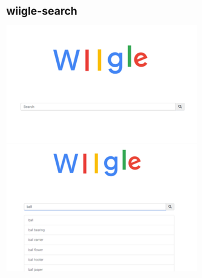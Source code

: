 # wiigle-search
![home_page](/wiigle.png) <!-- .element height="40%" width="40%" -->
![suggestion page](/wiigle_suggestion.png)

